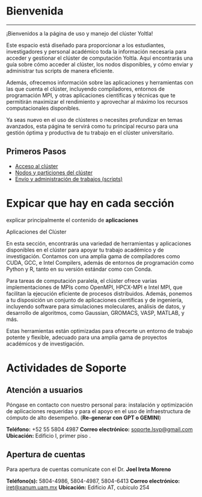 # Bienvenida
-------------------------------

¡Bienvenidos a la página de uso y manejo del clúster Yoltla!

Este espacio está diseñado para proporcionar a los estudiantes, investigadores 
y personal académico toda la información necesaria para acceder y gestionar 
el clúster de computación Yoltla. Aquí encontrarás una guía sobre cómo acceder 
al clúster, los nodos disponibles, y cómo enviar y administrar tus scripts de 
manera eficiente.

Además, ofrecemos información sobre las aplicaciones y herramientas con las 
que cuenta el clúster, incluyendo compiladores, entornos de programación MPI, 
y otras aplicaciones científicas y técnicas que te permitirán maximizar el 
rendimiento y aprovechar al máximo los recursos computacionales disponibles.

Ya seas nuevo en el uso de clústeres o necesites profundizar en temas avanzados, 
esta página te servirá como tu principal recurso para una gestión óptima y 
productiva de tu trabajo en el clúster universitario.

<!--
¡Explora las guías, optimiza tus proyectos y lleva tus investigaciones al siguiente nivel!
-->

## Primeros Pasos


* [Acceso al clúster](../guia_usuario/tutoriales.md#acceso-al-clúster)
* [Nodos y particiones del clúster](../guia_usuario/tutoriales.md#nodos-y-particiones-del-clúster)
* [Envío y administración de trabajos (scripts)](../guia_usuario/tutoriales.md#envío-y-administración-de-trabajos) 



# Expicar que hay en cada sección

explicar principalmente el contenido de **aplicaciones**

Aplicaciones del Clúster

En esta sección, encontrarás una variedad de herramientas y aplicaciones 
disponibles en el clúster para apoyar tu trabajo académico y de investigación. 
Contamos con una amplia gama de compiladores como CUDA, GCC, e Intel Compilers, 
además de entornos de programación como Python y R, tanto en su versión estándar 
como con Conda.

Para tareas de computación paralela, el clúster ofrece varias implementaciones de 
MPIs como OpenMPI, HPCX-MPI e Intel MPI, que facilitan la ejecución eficiente de 
procesos distribuidos. Además, ponemos a tu disposición un conjunto de aplicaciones 
científicas y de ingeniería, incluyendo software para simulaciones moleculares, 
análisis de datos, y desarrollo de algoritmos, como Gaussian, GROMACS, VASP, MATLAB, y más.

Estas herramientas están optimizadas para ofrecerte un entorno de trabajo potente y 
flexible, adecuado para una amplia gama de proyectos académicos y de investigación.





# Actividades de Soporte

## Atención a usuarios

Póngase en contacto con nuestro personal para: instalación y optimización 
de aplicaciones requeridas y para el apoyo en el uso de infraestructura de 
cómputo de alto desempeño. (**Re-generar con GPT o GEMINI**)



**Teléfono:** 
  +52 55 5804 4987
**Correo electrónico:** 
  soporte.lsvp@gmail.com 
**Ubicación:** 
  Edificio I, primer piso .


## Apertura de cuentas

Para apertura de cuentas comunícate con el Dr. **Joel Ireta Moreno**

**Teléfono(s):**
  5804-4986, 5804-4987, 5804-6413 
**Correo electrónico:**  
  iret@xanum.uam.mx 
**Ubicación:** 
  Edificio AT, cubículo 254 